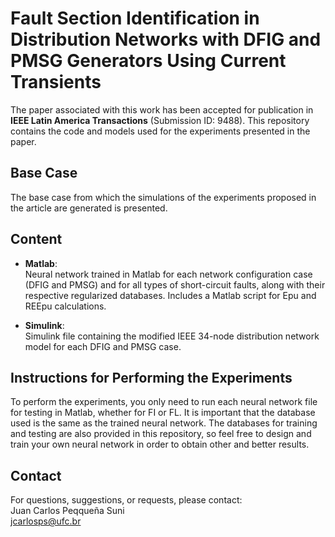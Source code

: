 # Fault Section Identification in Distribution Networks with DFIG and PMSG Generators Using Current Transients

The paper associated with this work has been accepted for publication in **IEEE Latin America Transactions** (Submission ID: 9488). This repository contains the code and models used for the experiments presented in the paper.

## Base Case
The base case from which the simulations of the experiments proposed in the article are generated is presented.

## Content

- **Matlab**:  
  Neural network trained in Matlab for each network configuration case (DFIG and PMSG) and for all types of short-circuit faults, along with their respective regularized databases. Includes a Matlab script for Epu and REEpu calculations.

- **Simulink**:  
  Simulink file containing the modified IEEE 34-node distribution network model for each DFIG and PMSG case.

## Instructions for Performing the Experiments

To perform the experiments, you only need to run each neural network file for testing in Matlab, whether for FI or FL. It is important that the database used is the same as the trained neural network. The databases for training and testing are also provided in this repository, so feel free to design and train your own neural network in order to obtain other and better results.

## Contact

For questions, suggestions, or requests, please contact:  
Juan Carlos Peqqueña Suni  
[jcarlosps@ufc.br](mailto:jcarlosps@ufc.br)

